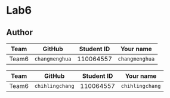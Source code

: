 # Lab6


## Author
Team | GitHub | Student ID | Your name
  :---: | :---: | :---: | :---: 
Team6 | `changmenghua` | 110064557 | `changmenghua`

Team | GitHub | Student ID | Your name
  :---: | :---: | :---: | :---: 
Team6 | `chihlingchang` | 110064557 | `chihlingchang`

